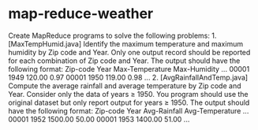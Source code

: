 # map-reduce-weather
Create MapReduce programs to solve the following problems:   1. [MaxTempHumid.java] Identify the maximum temperature and maximum  humidity by Zip code and Year. Only one output record should be reported for  each combination of Zip code and Year.  The output should have the following format:    Zip-code     Year   Max-Temperature      Max-Humidity  ...  00001         1949         120.00                       0.97  00001         1950         119.00                       0.98  ...     2. [AvgRainfallAndTemp.java] Compute the average rainfall and average  temperature by Zip code and Year. Consider only the data of years ≥ 1950. You  program should use the original dataset but only report output for years ≥ 1950.  The output should have the following format:    Zip-code     Year   Avg-Rainfall     Avg-Temperature  ...  00001         1952    1500.00            50.00  00001         1953    1400.00            51.00  ... 
